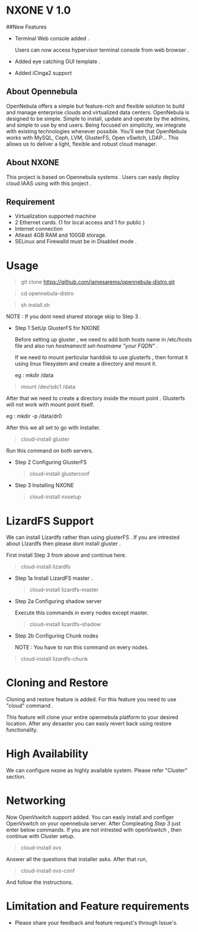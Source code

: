 # NXONE  V 1.0

##New Features

* Terminal Web console added .
  
  Users can now access hypervisor terminal console from web browser .

* Added eye catching GUI template .

* Added iCinga2 support

## About Opennebula

OpenNebula offers a simple but feature-rich and flexible solution to build and manage enterprise clouds and virtualized data centers. OpenNebula is designed to be simple. Simple to install, update and operate by the admins, and simple to use by end users. Being focused on simplicity, we integrate with existing technologies whenever possible. You’ll see that OpenNebula works with MySQL, Ceph, LVM, GlusterFS, Open vSwitch, LDAP... This allows us to deliver a light, flexible and robust cloud manager.

## About NXONE

This project is based on Opennebula systems . Users can easly deploy cloud IAAS using with this project . 

## Requirement

* Virtualization supported machine
* 2 Ethernet cards. (1 for local access and 1 for public )
* Internet connection
* Atleast 4GB RAM and 100GB storage.
* SELinux and Firewalld must be in Disabled mode .


# Usage


 > git clone https://github.com/jamesarems/opennebula-distro.git
 
 > cd  opennebula-distro
 
 > sh install.sh
 
 NOTE : If you dont need shared storage skip to Step 3 .


* Step 1  SetUp GlusterFS for NXONE

  Before setting up gluster , we need to add both hosts name in /etc/hosts file and also run *hostnamectl set-hostname "your FQDN"* .
  
  If we need to mount perticular harddisk to use glusterfs , then format it using linux filesystem and create a directory and mount it.
  
  eg : mkdir /data
  
 > mount /dev/sdc1 /data

  After that we need to create a directory inside the mount point . Glusterfs will not work with mount point itself.
  
  eg : mkdir -p /data/dr0
  
  After this we all set to go with installer. 
  
  > cloud-install gluster
  
  Run this command on both servers.
  
* Step 2  Configuring GlusterFS  

  > cloud-install glusterconf
  
* Step 3 Installing NXONE

  > cloud-install nxsetup

# LizardFS Support

We can install Lizardfs rather than using glusterFS . If you are intrested about LIzardfs then please dont install gluster .

First install Step 3 from above and continue here.

 > cloud-install lizardfs

* Step 1a  Install LizardFS master .

  > cloud-install lizardfs-master

* Step 2a  Configuring shadow server

  Execute this commands in every nodes except master.

  > cloud-install lizardfs-shadow

* Step 2b  Configuring Chunk nodes

  NOTE : You have to run this command on every nodes. 

 >  cloud-install lizardfs-chunk

# Cloning and Restore

Cloning and restore feature is added. For this feature you need to use "cloud" command .

This feature will clone your entire opennebula platform to your desired location. After any desaster you can easly revert back using restore functionality. 


# High Availability

We can configure nxone as highly available system. Please refer "Cluster" section.

# Networking

Now OpenVswitch support added. You can easly install and configer OpenVswitch on your opennebula server. After Compleating *Step 3* just enter below commands. If you are not intrested with openVswitch , then continue with Cluster setup.

 > cloud-install ovs
 
 Answer all the questions that installer asks. After that run,
 
 > cloud-install ovs-conf
 
 And follow the instructions.


# Limitation and Feature requirements 

* Please share your feedback and feature request's through Issue's.

